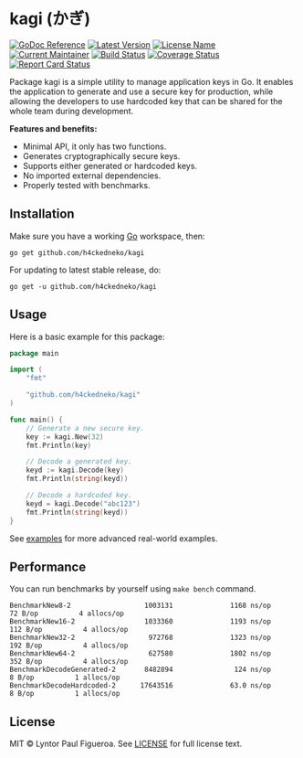 # kagi (かぎ)

[![GoDoc Reference](https://img.shields.io/badge/godoc-reference-blue)](https://pkg.go.dev/github.com/h4ckedneko/kagi?tab=doc)
[![Latest Version](https://img.shields.io/github/v/release/h4ckedneko/kagi?label=latest)](https://github.com/h4ckedneko/kagi/releases)
[![License Name](https://img.shields.io/github/license/h4ckedneko/kagi?color=yellow)](https://github.com/h4ckedneko/kagi/blob/master/LICENSE)
[![Current Maintainer](https://img.shields.io/badge/maintainer-h4ckedneko-yellow)](https://github.com/h4ckedneko)
[![Build Status](https://img.shields.io/github/workflow/status/h4ckedneko/kagi/Testing)](https://github.com/h4ckedneko/kagi/actions?query=workflow:Testing)
[![Coverage Status](https://gocover.io/_badge/github.com/h4ckedneko/kagi)](https://gocover.io/github.com/h4ckedneko/kagi)
[![Report Card Status](https://goreportcard.com/badge/github.com/h4ckedneko/kagi)](https://goreportcard.com/report/github.com/h4ckedneko/kagi)

Package kagi is a simple utility to manage application keys in Go. It enables the application to generate and use a secure key for production, while allowing the developers to use hardcoded key that can be shared for the whole team during development.

**Features and benefits:**

-   Minimal API, it only has two functions.
-   Generates cryptographically secure keys.
-   Supports either generated or hardcoded keys.
-   No imported external dependencies.
-   Properly tested with benchmarks.

## Installation

Make sure you have a working [Go](https://golang.org/doc/install) workspace, then:

```
go get github.com/h4ckedneko/kagi
```

For updating to latest stable release, do:

```
go get -u github.com/h4ckedneko/kagi
```

## Usage

Here is a basic example for this package:

```go
package main

import (
	"fmt"

	"github.com/h4ckedneko/kagi"
)

func main() {
	// Generate a new secure key.
	key := kagi.New(32)
	fmt.Println(key)

	// Decode a generated key.
	keyd := kagi.Decode(key)
	fmt.Println(string(keyd))

	// Decode a hardcoded key.
	keyd = kagi.Decode("abc123")
	fmt.Println(string(keyd))
}
```

See [examples](https://github.com/h4ckedneko/kagi/tree/master/examples) for more advanced real-world examples.

## Performance

You can run benchmarks by yourself using `make bench` command.

```
BenchmarkNew8-2                  1003131              1168 ns/op              72 B/op          4 allocs/op
BenchmarkNew16-2                 1033360              1193 ns/op             112 B/op          4 allocs/op
BenchmarkNew32-2                  972768              1323 ns/op             192 B/op          4 allocs/op
BenchmarkNew64-2                  627580              1802 ns/op             352 B/op          4 allocs/op
BenchmarkDecodeGenerated-2       8482894               124 ns/op               8 B/op          1 allocs/op
BenchmarkDecodeHardcoded-2      17643516              63.0 ns/op               8 B/op          1 allocs/op
```

## License

MIT © Lyntor Paul Figueroa. See [LICENSE](https://github.com/h4ckedneko/kagi/blob/master/LICENSE) for full license text.
